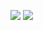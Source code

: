 ![](http://github-profile-summary-cards.vercel.app/api/cards/stats?username=caapel&theme=swift)
![](http://github-profile-summary-cards.vercel.app/api/cards/profile-details?username=caapel&theme=swift)



<!---
caapel/caapel is a ✨ special ✨ repository because its `README.md` (this file) appears on your GitHub profile.
You can click the Preview link to take a look at your changes.
--->
